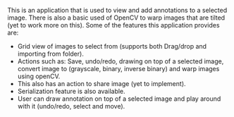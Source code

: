 This is an application that is used to view and add annotations to a selected image.
There is also a basic used of OpenCV to warp images that are tilted (yet to work more on this).
Some of the features this application provides are:
* Grid view of images to select from (supports both Drag/drop and importing from folder).
* Actions such as: Save, undo/redo, drawing on top of a selected image, convert image to (grayscale, binary, inverse binary) and warp images using openCV.
* This also has an action to share image (yet to implement).
* Serialization feature is also available.
* User can draw annotation on top of a selected image and play around with it (undo/redo, select and move).
